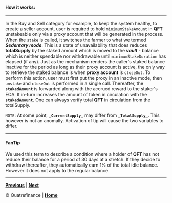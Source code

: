 
#### How it works: 
----------------------------------

In the Buy and Sell category for example, to keep the system healthy, to create a seller account, user is required to hold `minimumStakeAmount` in **QFT** unstakeable only via a proxy account that will be generated in the process. When the `stake` is called, it switches the farmer to what we termed **_Sedentary mode_**. This is a state of unavailability that does reduces **totalSupply** by the staked amount which is moved to the **_vault_** - balance which is neither spendable nor withdrawable until `minimumStakeDuration` has elapsed (if any).
Just as the mechanism renders the caller's staked balance inactive for the period as long as their proxy account is active, the only way to retrieve the staked balance is when **proxy account** is `closeOut`. To perform this action, user must first put the proxy in an inactive mode, then `unstake` and `closeOut` is performed in a single call. Thereafter, the **`stakedAmount`** is forwarded along with the accrued reward to the staker's EOA. It in-turn increases the amount of token in circulation with the **`stakedAmount`**. One can always verify total **QFT** in circulation from the totalSupply.

`NOTE`: At some point, **`_CurrentSupply_`** may differ from **`_TotalSupply_`**. This however is not an anomally. Activation of tip will cause the two variables to differ.

-------------------------

#### FanTip

We used this term to describe a condition where a holder of **QFT** has not reduce their balance for a period of 30 days at  a stretch. If they decide to withdraw thereafter, they automatically earn 1% of the total idle balance. However it does not apply to the regular balance.  

--------------------------------

**[Previous]()** | **[Next]()**

:copyright: Quatrefinance | **[Home](https://github.com/Quatre-Finance/Q-paper#concept-overview)**